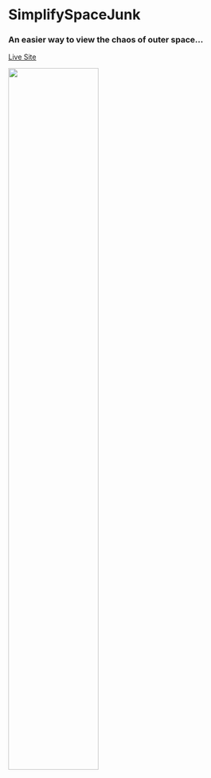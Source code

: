 # SimplifySpaceJunk
### An easier way to view the chaos of outer space...


<a target="_blank" href='https://elijahally.github.io/SimplifySpaceJunk'>Live Site</a>

<a target="_blank" href='https://elijahally.github.io/SimplifySpaceJunk'>
<img src='https://active-storage-big-time-sound-seeds.s3.amazonaws.com/simplifyspacejunk-pic.png'  width='60%' height='auto' />
</a>
